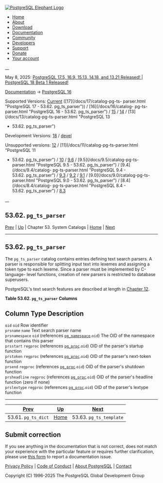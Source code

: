[ ![PostgreSQL Elephant Logo](/media/img/about/press/elephant.png) ](/)

  * [Home](/ "Home")
  * [About](/about/ "About")
  * [Download](/download/ "Download")
  * [Documentation](/docs/ "Documentation")
  * [Community](/community/ "Community")
  * [Developers](/developer/ "Developers")
  * [Support](/support/ "Support")
  * [Donate](/about/donate/ "Donate")
  * [Your account](/account/ "Your account")

__

May 8, 2025: [ PostgreSQL 17.5, 16.9, 15.13, 14.18, and 13.21 Released! ](/about/news/postgresql-175-169-1513-1418-and-1321-released-3072/) | [ PostgreSQL 18 Beta 1 Released! ](/about/news/postgresql-18-beta-1-released-3070/)

[Documentation](/docs/ "Documentation") -> [PostgreSQL
16](/docs/16/index.html)

Supported Versions: [Current](/docs/current/catalog-pg-ts-parser.html
"PostgreSQL 17 - 53.62. pg_ts_parser") ([17](/docs/17/catalog-pg-ts-
parser.html "PostgreSQL 17 - 53.62. pg_ts_parser")) / [16](/docs/16/catalog-
pg-ts-parser.html "PostgreSQL 16 - 53.62. pg_ts_parser") /
[15](/docs/15/catalog-pg-ts-parser.html "PostgreSQL 15 - 53.62. pg_ts_parser")
/ [14](/docs/14/catalog-pg-ts-parser.html "PostgreSQL 14 -
53.62. pg_ts_parser") / [13](/docs/13/catalog-pg-ts-parser.html "PostgreSQL 13
- 53.62. pg_ts_parser")

Development Versions: [18](/docs/18/catalog-pg-ts-parser.html "PostgreSQL 18 -
53.62. pg_ts_parser") / [devel](/docs/devel/catalog-pg-ts-parser.html
"PostgreSQL devel - 53.62. pg_ts_parser")

Unsupported versions: [12](/docs/12/catalog-pg-ts-parser.html "PostgreSQL 12 -
53.62. pg_ts_parser") / [11](/docs/11/catalog-pg-ts-parser.html "PostgreSQL 11
- 53.62. pg_ts_parser") / [10](/docs/10/catalog-pg-ts-parser.html "PostgreSQL
10 - 53.62. pg_ts_parser") / [9.6](/docs/9.6/catalog-pg-ts-parser.html
"PostgreSQL 9.6 - 53.62. pg_ts_parser") / [9.5](/docs/9.5/catalog-pg-ts-
parser.html "PostgreSQL 9.5 - 53.62. pg_ts_parser") / [9.4](/docs/9.4/catalog-
pg-ts-parser.html "PostgreSQL 9.4 - 53.62. pg_ts_parser") /
[9.3](/docs/9.3/catalog-pg-ts-parser.html "PostgreSQL 9.3 -
53.62. pg_ts_parser") / [9.2](/docs/9.2/catalog-pg-ts-parser.html "PostgreSQL
9.2 - 53.62. pg_ts_parser") / [9.1](/docs/9.1/catalog-pg-ts-parser.html
"PostgreSQL 9.1 - 53.62. pg_ts_parser") / [9.0](/docs/9.0/catalog-pg-ts-
parser.html "PostgreSQL 9.0 - 53.62. pg_ts_parser") / [8.4](/docs/8.4/catalog-
pg-ts-parser.html "PostgreSQL 8.4 - 53.62. pg_ts_parser") /
[8.3](/docs/8.3/catalog-pg-ts-parser.html "PostgreSQL 8.3 -
53.62. pg_ts_parser")

__

53.62. `pg_ts_parser`  
---  
[Prev](catalog-pg-ts-dict.html "53.61. pg_ts_dict")  | [Up](catalogs.html "Chapter 53. System Catalogs") | Chapter 53. System Catalogs | [Home](index.html "PostgreSQL 16.9 Documentation") |  [Next](catalog-pg-ts-template.html "53.63. pg_ts_template")  
  
* * *

## 53.62. `pg_ts_parser` #

The `pg_ts_parser` catalog contains entries defining text search parsers. A
parser is responsible for splitting input text into lexemes and assigning a
token type to each lexeme. Since a parser must be implemented by C-language-
level functions, creation of new parsers is restricted to database superusers.

PostgreSQL's text search features are described at length in [Chapter
12](textsearch.html "Chapter 12. Full Text Search").

**Table  53.62. `pg_ts_parser` Columns**

Column Type Description  
---  
`oid` `oid` Row identifier  
`prsname` `name` Text search parser name  
`prsnamespace` `oid` (references [`pg_namespace`](catalog-pg-namespace.html
"53.32. pg_namespace").`oid`) The OID of the namespace that contains this
parser  
`prsstart` `regproc` (references [`pg_proc`](catalog-pg-proc.html
"53.39. pg_proc").`oid`) OID of the parser's startup function  
`prstoken` `regproc` (references [`pg_proc`](catalog-pg-proc.html
"53.39. pg_proc").`oid`) OID of the parser's next-token function  
`prsend` `regproc` (references [`pg_proc`](catalog-pg-proc.html
"53.39. pg_proc").`oid`) OID of the parser's shutdown function  
`prsheadline` `regproc` (references [`pg_proc`](catalog-pg-proc.html
"53.39. pg_proc").`oid`) OID of the parser's headline function (zero if none)  
`prslextype` `regproc` (references [`pg_proc`](catalog-pg-proc.html
"53.39. pg_proc").`oid`) OID of the parser's lextype function  
  
  

* * *

[Prev](catalog-pg-ts-dict.html "53.61. pg_ts_dict")  | [Up](catalogs.html "Chapter 53. System Catalogs") |  [Next](catalog-pg-ts-template.html "53.63. pg_ts_template")  
---|---|---  
53.61. `pg_ts_dict`  | [Home](index.html "PostgreSQL 16.9 Documentation") |  53.63. `pg_ts_template`  
  
## Submit correction

If you see anything in the documentation that is not correct, does not match
your experience with the particular feature or requires further clarification,
please use [this form](/account/comments/new/16/catalog-pg-ts-parser.html/) to
report a documentation issue.

[Privacy Policy](/about/privacypolicy) | [Code of Conduct](/about/policies/coc/) | [About PostgreSQL](/about/) | [Contact](/about/contact/)  

Copyright (C) 1996-2025 The PostgreSQL Global Development Group

